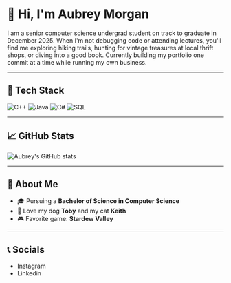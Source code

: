 # 👋 Hi, I'm Aubrey Morgan
I am a senior computer science undergrad student on track to graduate in December 2025. When I'm not debugging code or attending lectures, you'll find me exploring hiking trails, hunting for vintage treasures at local thrift shops, or diving into a good book. Currently building my portfolio one commit at a time while running my own business. 

---

## 🔧 Tech Stack
![C++](https://img.shields.io/badge/-C++-00599C?logo=c%2b%2b&logoColor=white&style=flat)
![Java](https://img.shields.io/badge/-Java-007396?logo=java&logoColor=white&style=flat)
![C#](https://img.shields.io/badge/-C%23-239120?logo=c-sharp&logoColor=white&style=flat)
![SQL](https://img.shields.io/badge/-SQL-4479A1?logo=postgresql&logoColor=white&style=flat)

---

## 📈 GitHub Stats
![Aubrey's GitHub stats](https://github-readme-stats.vercel.app/api?username=aubreymorgan&show_icons=true&theme=radical)

---

## 📓 About Me
- 🎓 Pursuing a **Bachelor of Science in Computer Science**
- 🐾 Love my dog **Toby** and my cat **Keith**
- 🎮 Favorite game: **Stardew Valley**

---

## 📞 Socials
- Instagram
- Linkedin

